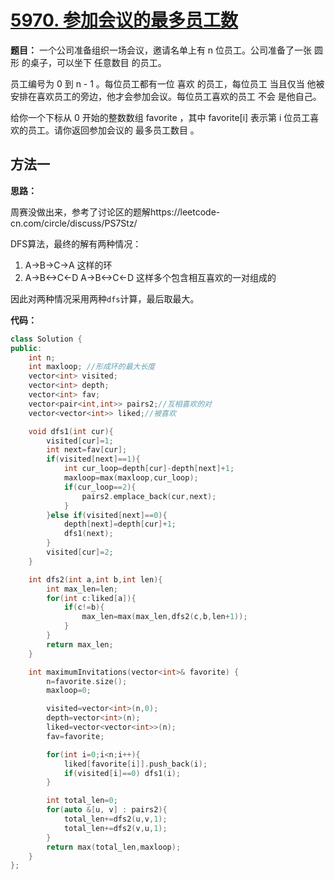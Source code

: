 # [5970. 参加会议的最多员工数](https://leetcode-cn.com/problems/maximum-employees-to-be-invited-to-a-meeting/)

**题目：** 一个公司准备组织一场会议，邀请名单上有 n 位员工。公司准备了一张 圆形 的桌子，可以坐下 任意数目 的员工。

员工编号为 0 到 n - 1 。每位员工都有一位 喜欢 的员工，每位员工 当且仅当 他被安排在喜欢员工的旁边，他才会参加会议。每位员工喜欢的员工 不会 是他自己。

给你一个下标从 0 开始的整数数组 favorite ，其中 favorite[i] 表示第 i 位员工喜欢的员工。请你返回参加会议的 最多员工数目 。



## 方法一

**思路：**

周赛没做出来，参考了讨论区的题解https://leetcode-cn.com/circle/discuss/PS7Stz/

DFS算法，最终的解有两种情况：
1. A->B->C->A 这样的环
2. A->B<->C<-D A->B<->C<-D 这样多个包含相互喜欢的一对组成的

因此对两种情况采用两种`dfs`计算，最后取最大。

**代码：**

```C++
class Solution {
public:
    int n;
    int maxloop; //形成环的最大长度
    vector<int> visited;
    vector<int> depth;
    vector<int> fav;
    vector<pair<int,int>> pairs2;//互相喜欢的对
    vector<vector<int>> liked;//被喜欢

    void dfs1(int cur){
        visited[cur]=1;
        int next=fav[cur];
        if(visited[next]==1){
            int cur_loop=depth[cur]-depth[next]+1;
            maxloop=max(maxloop,cur_loop);
            if(cur_loop==2){
                pairs2.emplace_back(cur,next);
            }
        }else if(visited[next]==0){
            depth[next]=depth[cur]+1;
            dfs1(next);
        }
        visited[cur]=2;
    }

    int dfs2(int a,int b,int len){
        int max_len=len;
        for(int c:liked[a]){
            if(c!=b){
                max_len=max(max_len,dfs2(c,b,len+1));
            }
        }
        return max_len;
    }

    int maximumInvitations(vector<int>& favorite) {
        n=favorite.size();
        maxloop=0;

        visited=vector<int>(n,0);
        depth=vector<int>(n);
        liked=vector<vector<int>>(n);
        fav=favorite;

        for(int i=0;i<n;i++){
            liked[favorite[i]].push_back(i);
            if(visited[i]==0) dfs1(i); 
        }

        int total_len=0;
        for(auto &[u, v] : pairs2){
            total_len+=dfs2(u,v,1);
            total_len+=dfs2(v,u,1);
        }
        return max(total_len,maxloop);
    }
};
```

